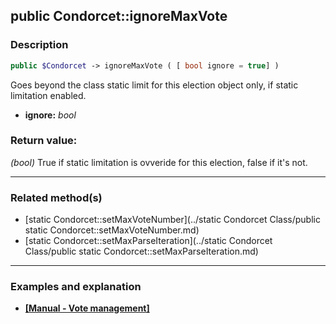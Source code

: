 ## public Condorcet::ignoreMaxVote

### Description    

```php
public $Condorcet -> ignoreMaxVote ( [ bool ignore = true] )
```

Goes beyond the class static limit for this election object only, if static limitation enabled.    
- **ignore:** *bool* 



### Return value:   

*(bool)* True if static limitation is ovveride for this election, false if it's not.


---------------------------------------

### Related method(s)      

* [static Condorcet::setMaxVoteNumber](../static Condorcet Class/public static Condorcet::setMaxVoteNumber.md)    
* [static Condorcet::setMaxParseIteration](../static Condorcet Class/public static Condorcet::setMaxParseIteration.md)    

---------------------------------------

### Examples and explanation

* **[[Manual - Vote management]](https://github.com/julien-boudry/Condorcet/wiki/II-%23-B.-Vote-management-%23-1.-Add-Vote)**    
